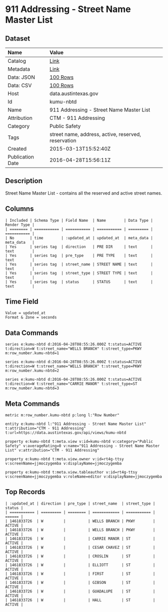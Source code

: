 # 911 Addressing - Street Name Master List

## Dataset

| Name | Value |
| :--- | :---- |
| Catalog | [Link](https://catalog.data.gov/dataset/911-addressing-street-name-master-list) |
| Metadata | [Link](https://data.austintexas.gov/api/views/kumu-nbtd) |
| Data: JSON | [100 Rows](https://data.austintexas.gov/api/views/kumu-nbtd/rows.json?max_rows=100) |
| Data: CSV | [100 Rows](https://data.austintexas.gov/api/views/kumu-nbtd/rows.csv?max_rows=100) |
| Host | data.austintexas.gov |
| Id | kumu-nbtd |
| Name | 911 Addressing - Street Name Master List |
| Attribution | CTM - 911 Addressing |
| Category | Public Safety |
| Tags | street name, address, active, reserved, reservation |
| Created | 2015-03-13T15:52:40Z |
| Publication Date | 2016-04-28T15:56:11Z |

## Description

Street Name Master List - contains all the reserved and active street names.

## Columns

```ls
| Included | Schema Type | Field Name  | Name        | Data Type | Render Type |
| ======== | =========== | =========== | =========== | ========= | =========== |
| No       | time        | :updated_at | updated_at  | meta_data | meta_data   |
| Yes      | series tag  | direction   | PRE DIR     | text      | text        |
| Yes      | series tag  | pre_type    | PRE TYPE    | text      | text        |
| Yes      | series tag  | street_name | STREET NAME | text      | text        |
| Yes      | series tag  | street_type | STREET TYPE | text      | text        |
| Yes      | series tag  | status      | STATUS      | text      | text        |
```

## Time Field

```ls
Value = updated_at
Format & Zone = seconds
```

## Data Commands

```ls
series e:kumu-nbtd d:2016-04-28T08:55:26.000Z t:status=ACTIVE t:direction=W t:street_name="WELLS BRANCH" t:street_type=PKWY m:row_number.kumu-nbtd=1

series e:kumu-nbtd d:2016-04-28T08:55:26.000Z t:status=ACTIVE t:direction=W t:street_name="WELLS BRANCH" t:street_type=PKWY m:row_number.kumu-nbtd=2

series e:kumu-nbtd d:2016-04-28T08:55:26.000Z t:status=ACTIVE t:direction=W t:street_name="CARRIE MANOR" t:street_type=ST m:row_number.kumu-nbtd=3
```

## Meta Commands

```ls
metric m:row_number.kumu-nbtd p:long l:"Row Number"

entity e:kumu-nbtd l:"911 Addressing - Street Name Master List" t:attribution="CTM - 911 Addressing" t:url=https://data.austintexas.gov/api/views/kumu-nbtd

property e:kumu-nbtd t:meta.view v:id=kumu-nbtd v:category="Public Safety" v:averageRating=0 v:name="911 Addressing - Street Name Master List" v:attribution="CTM - 911 Addressing"

property e:kumu-nbtd t:meta.view.owner v:id=rt4g-ttsy v:screenName=jjmoczygemba v:displayName=jjmoczygemba

property e:kumu-nbtd t:meta.view.tableauthor v:id=rt4g-ttsy v:screenName=jjmoczygemba v:roleName=editor v:displayName=jjmoczygemba
```

## Top Records

```ls
| :updated_at | direction | pre_type | street_name  | street_type | status | 
| =========== | ========= | ======== | ============ | =========== | ====== | 
| 1461833726  | W         |          | WELLS BRANCH | PKWY        | ACTIVE | 
| 1461833726  | W         |          | WELLS BRANCH | PKWY        | ACTIVE | 
| 1461833726  | W         |          | CARRIE MANOR | ST          | ACTIVE | 
| 1461833726  | W         |          | CESAR CHAVEZ | ST          | ACTIVE | 
| 1461833726  | W         |          | CROSLIN      | ST          | ACTIVE | 
| 1461833726  | W         |          | ELLIOTT      | ST          | ACTIVE | 
| 1461833726  | W         |          | FIRST        | ST          | ACTIVE | 
| 1461833726  | W         |          | GIBSON       | ST          | ACTIVE | 
| 1461833726  | W         |          | GUADALUPE    | ST          | ACTIVE | 
| 1461833726  | W         |          | HALL         | ST          | ACTIVE | 
```
